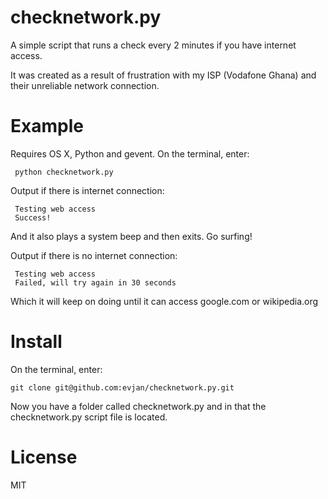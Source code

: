 checknetwork.py
===============

A simple script that runs a check every 2 minutes if you have internet access. 

It was created as a result of frustration with my ISP (Vodafone Ghana) and their unreliable network connection.

Example
=======

Requires OS X, Python and gevent. On the terminal, enter:

     python checknetwork.py
    
Output if there is internet connection:

     Testing web access
     Success!

And it also plays a system beep and then exits. Go surfing!

Output if there is no internet connection:

     Testing web access
     Failed, will try again in 30 seconds

Which it will keep on doing until it can access google.com or wikipedia.org

Install
=======

On the terminal, enter:

    git clone git@github.com:evjan/checknetwork.py.git

Now you have a folder called checknetwork.py and in that the checknetwork.py script file is located.

License
=======

MIT
